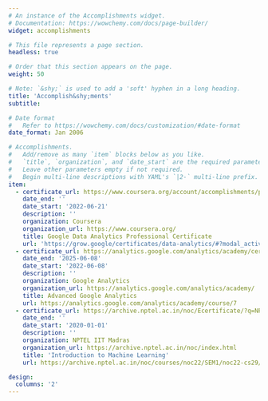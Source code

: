 ```yaml
---
# An instance of the Accomplishments widget.
# Documentation: https://wowchemy.com/docs/page-builder/
widget: accomplishments

# This file represents a page section.
headless: true

# Order that this section appears on the page.
weight: 50

# Note: `&shy;` is used to add a 'soft' hyphen in a long heading.
title: 'Accomplish&shy;ments'
subtitle:

# Date format
#   Refer to https://wowchemy.com/docs/customization/#date-format
date_format: Jan 2006

# Accomplishments.
#   Add/remove as many `item` blocks below as you like.
#   `title`, `organization`, and `date_start` are the required parameters.
#   Leave other parameters empty if not required.
#   Begin multi-line descriptions with YAML's `|2-` multi-line prefix.
item:
  - certificate_url: https://www.coursera.org/account/accomplishments/professional-cert/XXRF32XZ5454
    date_end: ''
    date_start: '2022-06-21'
    description: ''
    organization: Coursera
    organization_url: https://www.coursera.org/
    title: Google Data Analytics Professional Certificate
    url: 'https://grow.google/certificates/data-analytics/#?modal_active=none'
  - certificate_url: https://analytics.google.com/analytics/academy/certificate/HfZ21mLOQkaMTSv4Yp439Q
    date_end: '2025-06-08'
    date_start: '2022-06-08'
    description: ''
    organization: Google Analytics
    organization_url: https://analytics.google.com/analytics/academy/
    title: Advanced Google Analytics
    url: https://analytics.google.com/analytics/academy/course/7
  - certificate_url: https://archive.nptel.ac.in/noc/Ecertificate/?q=NPTEL20CS29S1PC801843
    date_end: ''
    date_start: '2020-01-01'
    description: ''
    organization: NPTEL IIT Madras
    organization_url: https://archive.nptel.ac.in/noc/index.html
    title: 'Introduction to Machine Learning'
    url: https://archive.nptel.ac.in/noc/courses/noc22/SEM1/noc22-cs29/

design:
  columns: '2'
---
```

